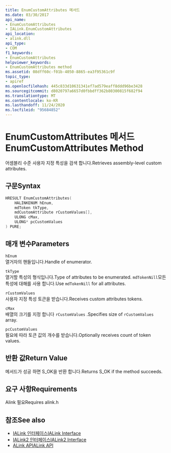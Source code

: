 ```yaml
---
title: EnumCustomAttributes 메서드
ms.date: 03/30/2017
api_name:
- EnumCustomAttributes
- IALink.EnumCustomAttributes
api_location:
- alink.dll
api_type:
- COM
f1_keywords:
- EnumCustomAttributes
helpviewer_keywords:
- EnumCustomAttributes method
ms.assetid: 08dff60c-f01b-4050-8865-ea3f95361c9f
topic_type:
- apiref
ms.openlocfilehash: 445c833d10631341ef7ad579eaff8ddd96be3428
ms.sourcegitcommit: d8020797a6657d0fbbdff362b80300815f682f94
ms.translationtype: MT
ms.contentlocale: ko-KR
ms.lasthandoff: 11/24/2020
ms.locfileid: "95684852"
---
```

# <a name="enumcustomattributes-method"></a><span data-ttu-id="44567-102">EnumCustomAttributes 메서드</span><span class="sxs-lookup"><span data-stu-id="44567-102">EnumCustomAttributes Method</span></span>

<span data-ttu-id="44567-103">어셈블리 수준 사용자 지정 특성을 검색 합니다.</span><span class="sxs-lookup"><span data-stu-id="44567-103">Retrieves assembly-level custom attributes.</span></span>  
  
## <a name="syntax"></a><span data-ttu-id="44567-104">구문</span><span class="sxs-lookup"><span data-stu-id="44567-104">Syntax</span></span>  
  
```cpp  
HRESULT EnumCustomAttributes(  
    HALINKENUM hEnum,  
    mdToken tkType,  
    mdCustomAttribute rCustomValues[],  
    ULONG cMax,  
    ULONG* pcCustomValues  
) PURE;  
```  
  
## <a name="parameters"></a><span data-ttu-id="44567-105">매개 변수</span><span class="sxs-lookup"><span data-stu-id="44567-105">Parameters</span></span>  

 `hEnum`  
 <span data-ttu-id="44567-106">열거자의 핸들입니다.</span><span class="sxs-lookup"><span data-stu-id="44567-106">Handle of enumerator.</span></span>  
  
 `tkType`  
 <span data-ttu-id="44567-107">열거할 특성의 형식입니다.</span><span class="sxs-lookup"><span data-stu-id="44567-107">Type of attributes to be enumerated.</span></span> <span data-ttu-id="44567-108">`mdTokenNill`모든 특성에 대해를 사용 합니다.</span><span class="sxs-lookup"><span data-stu-id="44567-108">Use `mdTokenNill` for all attributes.</span></span>  
  
 `rCustomValues`  
 <span data-ttu-id="44567-109">사용자 지정 특성 토큰을 받습니다.</span><span class="sxs-lookup"><span data-stu-id="44567-109">Receives custom attributes tokens.</span></span>  
  
 `cMax`  
 <span data-ttu-id="44567-110">배열의 크기를 지정 합니다 `rCustomValues` .</span><span class="sxs-lookup"><span data-stu-id="44567-110">Specifies size of `rCustomValues` array.</span></span>  
  
 `pcCustomValues`  
 <span data-ttu-id="44567-111">필요에 따라 토큰 값의 개수를 받습니다.</span><span class="sxs-lookup"><span data-stu-id="44567-111">Optionally receives count of token values.</span></span>  
  
## <a name="return-value"></a><span data-ttu-id="44567-112">반환 값</span><span class="sxs-lookup"><span data-stu-id="44567-112">Return Value</span></span>  

 <span data-ttu-id="44567-113">메서드가 성공 하면 S_OK을 반환 합니다.</span><span class="sxs-lookup"><span data-stu-id="44567-113">Returns S_OK if the method succeeds.</span></span>  
  
## <a name="requirements"></a><span data-ttu-id="44567-114">요구 사항</span><span class="sxs-lookup"><span data-stu-id="44567-114">Requirements</span></span>  

 <span data-ttu-id="44567-115">Alink 필요</span><span class="sxs-lookup"><span data-stu-id="44567-115">Requires alink.h</span></span>  
  
## <a name="see-also"></a><span data-ttu-id="44567-116">참조</span><span class="sxs-lookup"><span data-stu-id="44567-116">See also</span></span>

- [<span data-ttu-id="44567-117">IALink 인터페이스</span><span class="sxs-lookup"><span data-stu-id="44567-117">IALink Interface</span></span>](ialink-interface.md)
- [<span data-ttu-id="44567-118">IALink2 인터페이스</span><span class="sxs-lookup"><span data-stu-id="44567-118">IALink2 Interface</span></span>](ialink2-interface.md)
- [<span data-ttu-id="44567-119">ALink API</span><span class="sxs-lookup"><span data-stu-id="44567-119">ALink API</span></span>](index.md)
